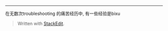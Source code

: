 ---
在无数次troubleshooting 的痛苦经历中, 有一些经验是bixu


> Written with [StackEdit](https://stackedit.io/).
<!--stackedit_data:
eyJoaXN0b3J5IjpbMTc5NzYxNTQyOV19
-->